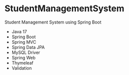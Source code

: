 # StudentManagementSystem
 Student Management System using Spring Boot

- Java 17
- Spring Boot
- Spring MVC
- Spring Data JPA
- MySQL Driver
- Spring Web
- Thymeleaf
- Validation
